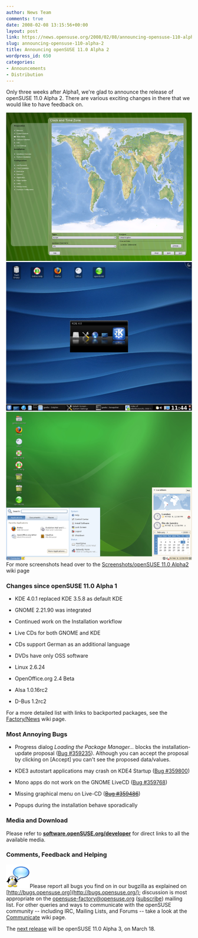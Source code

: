 ```yaml
---
author: News Team
comments: true
date: 2008-02-08 13:15:56+00:00
layout: post
link: https://news.opensuse.org/2008/02/08/announcing-opensuse-110-alpha-2/
slug: announcing-opensuse-110-alpha-2
title: Announcing openSUSE 11.0 Alpha 2
wordpress_id: 650
categories:
- Announcements
- Distribution
---
```


Only three weeks after Alpha1, we're glad to announce the release of openSUSE 11.0 Alpha 2. There are various exciting changes in there that we would like to have feedback on.



[![Installation - Location](/wp-content/uploads/2008/02/yast2-worldmap.png)](/wp-content/uploads/2008/02/yast2-worldmap.png) [![KDE 4.0.1 Desktop](/wp-content/uploads/2008/02/kde4-splash1.jpg)](/wp-content/uploads/2008/02/kde4-splash1.jpg) [![GNOME Desktop](/wp-content/uploads/2008/02/gnome-desktop.png)](/wp-content/uploads/2008/02/gnome-desktop.png)  
For more screenshots head over to the [Screenshots/openSUSE 11.0 Alpha2](http://en.opensuse.org/Screenshots/openSUSE_11.0_Alpha2) wiki page


<!-- more -->


### Changes since openSUSE 11.0 Alpha 1





	
  * KDE 4.0.1 replaced KDE 3.5.8 as default KDE

	
  * GNOME 2.21.90 was integrated

	
  * Continued work on the Installation workflow

	
  * Live CDs for both GNOME and KDE

        
  * CDs support German as an additional language

        
  * DVDs have only OSS software

        
  * Linux 2.6.24

        
  * OpenOffice.org 2.4 Beta

        
  * Alsa 1.0.16rc2

        
  * D-Bus 1.2rc2


For a more detailed list with links to backported packages, see the [Factory/News](http://en.opensuse.org/Factory/News#Changes_between_openSUSE_11.0_Alpha_1_and_Alpha_2) wiki page.


### Most Annoying Bugs






	
  * Progress dialog _Loading the Package Manager..._ blocks the installation-update proposal ([Bug #359235](https://bugzilla.novell.com/show_bug.cgi?id=359235)). Although you can accept the proposal by clicking on [Accept] you can't see the proposed data/values.

	
  * KDE3 autostart applications may crash on KDE4 Startup ([Bug #359800](https://bugzilla.novell.com/show_bug.cgi?id=359800))

	
  * Mono apps do not work on the GNOME LiveCD ([Bug #359768](https://bugzilla.novell.com/show_bug.cgi?id=359768))

	
  * Missing graphical menu on Live-CD (<strike>[Bug #359486](https://bugzilla.novell.com/show_bug.cgi?id=359486)</strike>)

	
  * Popups during the installation behave sporadically






### Media and Download



Please refer to **[software.openSUSE.org/developer](http://software.opensuse.org/developer)** for direct links to all the available media.



### Comments, Feedback and Helping


[![communicate.png](/wp-content/uploads/2007/09/communicate.png)](http://opensuse.org/Communicate)Please report all bugs you find on in our bugzilla as explained on [http://bugs.opensuse.org](http://bugs.opensuse.org/); discussion is most appropriate on the [opensuse-factory@opensuse.org](http://lists.opensuse.org/opensuse-factory) ([subscribe](mailto:opensuse-factory+subscribe@opensuse.org)) mailing list. For other queries and ways to communicate with the openSUSE community -- including IRC, Mailing Lists, and Forums -- take a look at the [Communicate](http://opensuse.org/Communicate) wiki page.

The [next release](http://en.opensuse.org/Roadmap/11.0) will be openSUSE 11.0 Alpha 3, on March 18.
